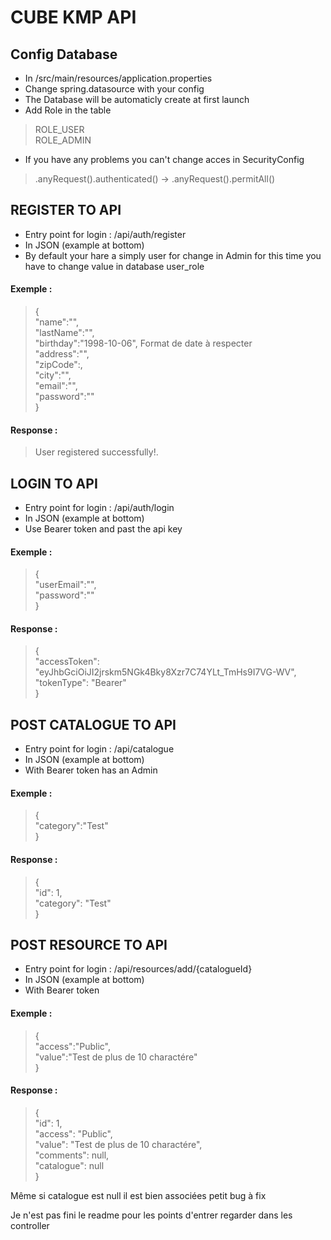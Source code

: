
# CUBE KMP API

## Config Database

- In /src/main/resources/application.properties
- Change spring.datasource with your config 
- The Database will be automaticly create at first launch
- Add Role in the table

>ROLE_USER  
>ROLE_ADMIN

- If you have any problems you can't change acces in SecurityConfig 

> .anyRequest().authenticated() -> .anyRequest().permitAll()

## REGISTER TO API

- Entry point for login : /api/auth/register
- In JSON (example at bottom)
- By default your hare a simply user for change in Admin for this time you have to change value in database user_role

#### Exemple :

>{  
"name":"",  
"lastName":"",  
"birthday":"1998-10-06",  Format de date à respecter  
"address":"",  
"zipCode":,  
"city":"",  
"email":"",  
"password":""  
}

#### Response :

>User registered successfully!.

## LOGIN TO API

- Entry point for login : /api/auth/login
- In JSON (example at bottom)
- Use Bearer token and past the api key 

#### Exemple :

>{  
"userEmail":"",  
"password":""  
}  

#### Response :

>{  
"accessToken": "eyJhbGciOiJI2jrskm5NGk4Bky8Xzr7C74YLt_TmHs9I7VG-WV",  
"tokenType": "Bearer"  
}

## POST CATALOGUE TO API

- Entry point for login : /api/catalogue
- In JSON (example at bottom)
- With Bearer token has an Admin

#### Exemple :

>{  
"category":"Test"  
}

#### Response :

>{  
"id": 1,  
"category": "Test"  
}

## POST RESOURCE TO API

- Entry point for login : /api/resources/add/{catalogueId}
- In JSON (example at bottom)
- With Bearer token

#### Exemple :

>{  
"access":"Public",  
"value":"Test de plus de 10 charactére"  
}  

#### Response :

>{  
"id": 1,  
"access": "Public",  
"value": "Test de plus de 10 charactére",  
"comments": null,  
"catalogue": null  
}

Même si catalogue est null il est bien associées petit bug à fix  

Je n'est pas fini le readme pour les points d'entrer regarder dans les controller

